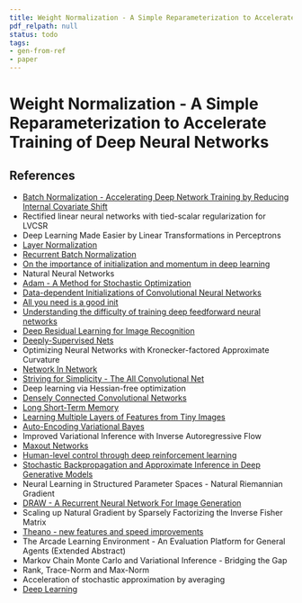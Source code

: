 ```yaml
---
title: Weight Normalization - A Simple Reparameterization to Accelerate Training of Deep Neural Networks
pdf_relpath: null
status: todo
tags:
- gen-from-ref
- paper
---
```


# Weight Normalization - A Simple Reparameterization to Accelerate Training of Deep Neural Networks

## References

- [Batch Normalization - Accelerating Deep Network Training by Reducing Internal Covariate Shift](./batch-normalization-accelerating-deep-network-training-by-reducing-internal-covariate-shift.md)
- Rectified linear neural networks with tied-scalar regularization for LVCSR
- Deep Learning Made Easier by Linear Transformations in Perceptrons
- [Layer Normalization](./layer-normalization.md)
- [Recurrent Batch Normalization](./recurrent-batch-normalization.md)
- [On the importance of initialization and momentum in deep learning](./on-the-importance-of-initialization-and-momentum-in-deep-learning.md)
- Natural Neural Networks
- [Adam - A Method for Stochastic Optimization](./adam-a-method-for-stochastic-optimization.md)
- [Data-dependent Initializations of Convolutional Neural Networks](./data-dependent-initializations-of-convolutional-neural-networks.md)
- [All you need is a good init](./all-you-need-is-a-good-init.md)
- [Understanding the difficulty of training deep feedforward neural networks](./understanding-the-difficulty-of-training-deep-feedforward-neural-networks.md)
- [Deep Residual Learning for Image Recognition](./deep-residual-learning-for-image-recognition.md)
- [Deeply-Supervised Nets](./deeply-supervised-nets.md)
- Optimizing Neural Networks with Kronecker-factored Approximate Curvature
- [Network In Network](./network-in-network.md)
- [Striving for Simplicity - The All Convolutional Net](./striving-for-simplicity-the-all-convolutional-net.md)
- Deep learning via Hessian-free optimization
- [Densely Connected Convolutional Networks](./densely-connected-convolutional-networks.md)
- [Long Short-Term Memory](./long-short-term-memory.md)
- [Learning Multiple Layers of Features from Tiny Images](./learning-multiple-layers-of-features-from-tiny-images.md)
- [Auto-Encoding Variational Bayes](./auto-encoding-variational-bayes.md)
- Improved Variational Inference with Inverse Autoregressive Flow
- [Maxout Networks](./maxout-networks.md)
- [Human-level control through deep reinforcement learning](./human-level-control-through-deep-reinforcement-learning.md)
- [Stochastic Backpropagation and Approximate Inference in Deep Generative Models](./stochastic-backpropagation-and-approximate-inference-in-deep-generative-models.md)
- Neural Learning in Structured Parameter Spaces - Natural Riemannian Gradient
- [DRAW - A Recurrent Neural Network For Image Generation](./draw-a-recurrent-neural-network-for-image-generation.md)
- Scaling up Natural Gradient by Sparsely Factorizing the Inverse Fisher Matrix
- [Theano - new features and speed improvements](./theano-new-features-and-speed-improvements.md)
- The Arcade Learning Environment - An Evaluation Platform for General Agents (Extended Abstract)
- Markov Chain Monte Carlo and Variational Inference - Bridging the Gap
- Rank, Trace-Norm and Max-Norm
- Acceleration of stochastic approximation by averaging
- [Deep Learning](./deep-learning.md)
